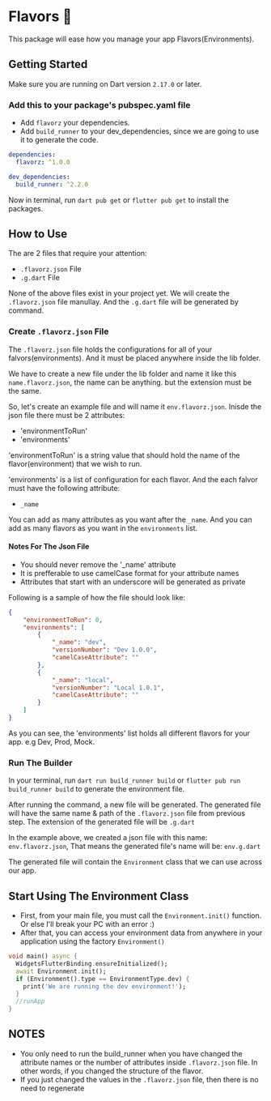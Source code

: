 # Flavors 🍧

This package will ease how you manage your app Flavors(Environments).

## Getting Started

Make sure you are running on Dart version `2.17.0` or later.

### Add this to your package's pubspec.yaml file

* Add `flavorz` your dependencies.
* Add `build_runner` to your dev_dependencies, since we are going to use it to generate the code.

```yaml
dependencies:
  flavorz: ^1.0.0

dev_dependencies:
  build_runner: ^2.2.0
```

Now in terminal, run `dart pub get` or `flutter pub get` to install the packages.

## How to Use

The are 2 files that require your attention:

* `.flavorz.json` File
* `.g.dart` File

None of the above files exist in your project yet.
We will create the `.flavorz.json` file manullay.
And the `.g.dart` file will be generated by command.

### Create `.flavorz.json` File

The `.flavorz.json` file holds the configurations for all of your falvors(environments).
And it must be placed anywhere inside the lib folder.

We have to create a new file under the lib folder and name it like this `name.flavorz.json`, the name can be anything. but the extension must be the same.

So, let's create an example file and will name it `env.flavorz.json`.
Inisde the json file there must be 2 attributes:

* 'environmentToRun'
* 'environments'

'environmentToRun' is a string value that should hold the name of the flavor(environment) that we wish to run.

'environments' is a list of configuration for each flavor. And the each falvor must have the following attribute:

* `_name`

You can add as many attributes as you want after the `_name`.
And you can add as many flavors as you want in the `environments` list.

#### Notes For The Json File

* You should never remove the '_name' attribute
* It is prefferable to use camelCase format for your attribute names
* Attributes that start with an underscore will be generated as private

Following is a sample of how the file should look like:

```json
{
    "environmentToRun": 0,
    "environments": [
        {
            "_name": "dev",
            "versionNumber": "Dev 1.0.0",
            "camelCaseAttribute": ""
        },
        {
            "_name": "local",
            "versionNumber": "Local 1.0.1",
            "camelCaseAttribute": ""
        }
    ]
}
```

As you can see, the 'environments' list holds all different flavors for your app. e.g Dev, Prod, Mock.

### Run The Builder

In your terminal, run `dart run build_runner build` or `flutter pub run build_runner build`
to generate the environment file.

After running the command, a new file will be generated.
The generated file will have the same name & path of the `.flavorz.json` file from previous step.
The extension of the generated file will be `.g.dart`

In the example above, we created a json file with this name: `env.flavorz.json`,
That means the generated file's name will be: `env.g.dart`

The generated file will contain the `Environment` class that we can use across our app.

## Start Using The Environment Class

* First, from your main file, you must call the `Environment.init()` function. Or else I'll break your PC with an error :)
* After that, you can access your environment data from anywhere in your application using the factory `Environment()`

```dart
void main() async {
  WidgetsFlutterBinding.ensureInitialized();
  await Environment.init();
  if (Environment().type == EnvironmentType.dev) {
    print('We are running the dev environment!');
  }
  //runApp
}
```

## NOTES

* You only need to run the build_runner when you have changed the attribute names or the number of attributes inside `.flavorz.json` file. In other words, if you changed the structure of the flavor.
* If you just changed the values in the `.flavorz.json` file, then there is no need to regenerate
